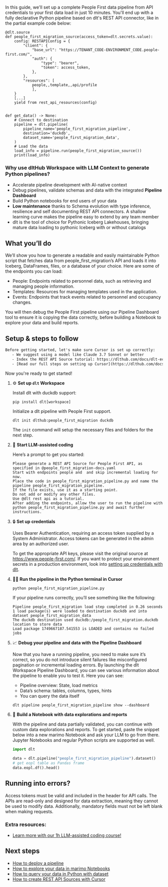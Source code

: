 In this guide, we'll set up a complete People First data pipeline from API credentials to your first data load in just 10 minutes. You'll end up with a fully declarative Python pipeline based on dlt's REST API connector, like in the partial example code below:

```python-outcome
@dlt.source
def people_first_migration_source(access_token=dlt.secrets.value):
    config: RESTAPIConfig = {
        "client": {
            "base_url": "https://TENANT_CODE-ENVIRONMENT_CODE.people-first.com/",
            "auth": {
                "type": "bearer",
                "token": access_token,
            },
        },
        "resources": [
            people,,template,,api/profile
            ],
    }
    [...]
    yield from rest_api_resources(config)


def get_data() -> None:
    # Connect to destination
    pipeline = dlt.pipeline(
        pipeline_name='people_first_migration_pipeline',
        destination='duckdb',
        dataset_name='people_first_migration_data', 
    )
    # Load the data
    load_info = pipeline.run(people_first_migration_source())
    print(load_info) 
```

### Why use dltHub Workspace with LLM Context to generate Python pipelines?

- Accelerate pipeline development with AI-native context
- Debug pipelines, validate schemas and data with the integrated **Pipeline Dashboard**
- Build Python notebooks for end users of your data
- **Low maintenance** thanks to Schema evolution with type inference, resilience and self documenting REST API connectors. A shallow learning curve makes the pipeline easy to extend by any team member
- dlt is the tool of choice for Pythonic Iceberg Lakehouses, bringing mature data loading to pythonic Iceberg with or without catalogs

## What you’ll do

We’ll show you how to generate a readable and easily maintainable Python script that fetches data from people_first_migration’s API and loads it into Iceberg, DataFrames, files, or a database of your choice. Here are some of the endpoints you can load:

- People: Endpoints related to personnel data, such as retrieving and managing people information.
- Templates: Resources for managing templates used in the application.
- Events: Endpoints that track events related to personnel and occupancy changes.

You will then debug the People First pipeline using our Pipeline Dashboard tool to ensure it is copying the data correctly, before building a Notebook to explore your data and build reports.

## Setup & steps to follow

```default
Before getting started, let's make sure Cursor is set up correctly:
   - We suggest using a model like Claude 3.7 Sonnet or better
   - Index the REST API Source tutorial: https://dlthub.com/docs/dlt-ecosystem/verified-sources/rest_api/ and add it to context as **@dlt rest api**
   - [Read our full steps on setting up Cursor](https://dlthub.com/docs/dlt-ecosystem/llm-tooling/cursor-restapi#23-configuring-cursor-with-documentation)
```

Now you're ready to get started!

1. ⚙️ **Set up `dlt` Workspace**
    
    Install dlt with duckdb support:
    ```shell
    pip install dlt[workspace]
    ```

    Initialize a dlt pipeline with People First support.
    ```shell
    dlt init dlthub:people_first_migration duckdb
    ```

    The `init` command will setup the necessary files and folders for the next step.
    
2. 🤠 **Start LLM-assisted coding**
    
    Here’s a prompt to get you started:
    
    ```prompt
    Please generate a REST API Source for People First API, as specified in @people_first_migration-docs.yaml 
    Start with endpoints people and  and skip incremental loading for now. 
    Place the code in people_first_migration_pipeline.py and name the pipeline people_first_migration_pipeline. 
    If the file exists, use it as a starting point. 
    Do not add or modify any other files. 
    Use @dlt rest api as a tutorial. 
    After adding the endpoints, allow the user to run the pipeline with python people_first_migration_pipeline.py and await further instructions.
    ```

    
3. 🔒 **Set up credentials** 
    
    Uses Bearer Authentication, requiring an access token supplied by a System Administrator. Access tokens can be generated in the admin area by an authorized user.
    
    To get the appropriate API keys, please visit the original source at https://www.people-first.com/.
    If you want to protect your environment secrets in a production environment, look into [setting up credentials with dlt](https://dlthub.com/docs/walkthroughs/add_credentials).
    
4. 🏃‍♀️ **Run the pipeline in the Python terminal in Cursor**
    
    ```shell
    python people_first_migration_pipeline.py
    ```
    
    If your pipeline runs correctly, you’ll see something like the following:
    
    ```shell
    Pipeline people_first_migration load step completed in 0.26 seconds
    1 load package(s) were loaded to destination duckdb and into dataset people_first_migration_data
    The duckdb destination used duckdb:/people_first_migration.duckdb location to store data
    Load package 1749667187.541553 is LOADED and contains no failed jobs
    ```
    
5. 📈 **Debug your pipeline and data with the Pipeline Dashboard**

    Now that you have a running pipeline, you need to make sure it’s correct, so you do not introduce silent failures like misconfigured pagination or incremental loading errors. By launching the dlt Workspace Pipeline Dashboard, you can see various information about the pipeline to enable you to test it. Here you can see:
    - Pipeline overview: State, load metrics
    - Data’s schema: tables, columns, types, hints
    - You can query the data itself
    
    ```shell
    dlt pipeline people_first_migration_pipeline show --dashboard
    ```
    
6. 🐍 **Build a Notebook with data explorations and reports**

    With the pipeline and data partially validated, you can continue with custom data explorations and reports. To get started, paste the snippet below into a new marimo Notebook and ask your LLM to go from there. Jupyter Notebooks and regular Python scripts are supported as well.

    
    ```python
    import dlt

   data = dlt.pipeline("people_first_migration_pipeline").dataset()
   # get eopl table as Pandas frame
   data.eopl.df().head()
    ```

## Running into errors?

Access tokens must be valid and included in the header for API calls. The APIs are read-only and designed for data extraction, meaning they cannot be used to modify data. Additionally, mandatory fields must not be left blank when making requests.

### Extra resources:

- [Learn more with our 1h LLM-assisted coding course!](https://www.youtube.com/watch?v=GGid70rnJuM)

## Next steps

- [How to deploy a pipeline](https://dlthub.com/docs/walkthroughs/deploy-a-pipeline)
- [How to explore your data in marimo Notebooks](https://dlthub.com/docs/general-usage/dataset-access/marimo)
- [How to query your data in Python with dataset](https://dlthub.com/docs/general-usage/dataset-access/dataset)
- [How to create REST API Sources with Cursor](https://dlthub.com/docs/dlt-ecosystem/llm-tooling/cursor-restapi)